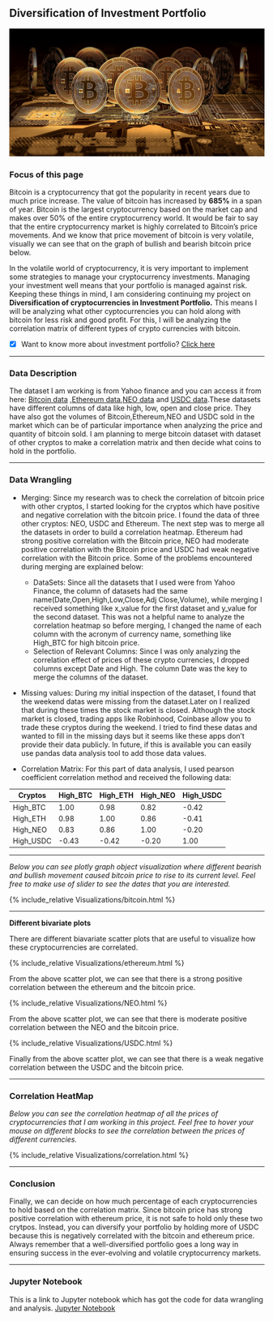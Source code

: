 ## Diversification of Investment Portfolio

![](images/bitcoin.jpg)


### Focus of this page

Bitcoin is a cryptocurrency that got the popularity in recent years due to much price increase. The value of bitcoin has increased by **685%** in a span of year.
Bitcoin is the largest cryptocurrency based on the market cap and makes over 50% of the entire cryptocurrency world. It would be fair to say that the entire 
cryptocurrency market is highly correlated to Bitcoin’s price movements. And we know that price movement of bitcoin is very volatile, visually we can see that on 
the graph of bullish and bearish bitcoin price below. 

In the volatile world of cryptocurrency, it is very important to implement some strategies to manage your cryptocurrency investments. Managing your investment 
well means that your portfolio is managed against risk. Keeping these things in mind, I am considering continuing my project on **Diversification of cryptocurrencies
in Investment Portfolio.** This means I will be analyzing what other cyptocurrencies you can hold along with bitcoin for less risk and good profit. For this, I will 
be analyzing the correlation matrix of different types of crypto currencies with bitcoin.

- [x] Want to know more about investment portfolio? [Click here](investment.md)

---

### Data Description

The dataset I am working is from Yahoo finance and you can access it from here: [Bitcoin data](https://finance.yahoo.com/quote/BTC-USD/history/?guccounter=1&guce_referrer=aHR0cHM6Ly93d3cuZ29vZ2xlLmNvbS8&guce_referrer_sig=AQAAAE1iTQEM3gqle4ifIZ0FxmNSrO2jLU8jHDLYEnM4DGZk4dCEd-VhKRedEtXl6B3t2wj_eoseVG3MVLDWtXR5JAlz3aI6aQAheKcsaQTuFuWYKJvZPD2RdG3mC41_VtyVCE2slSvx_iqysSqDrh8KBvPb6GpvOmdGVTfFMCBkWE0E)
,[Ethereum data](https://finance.yahoo.com/quote/ETH-USD/history/),[NEO data](https://finance.yahoo.com/quote/NEO-USD/) and [USDC data](https://finance.yahoo.com/quote/USDC-USD/).These datasets have different columns of data like high, low, open and close price. They have also got the volumes of Bitcoin,Ethereum,NEO and USDC sold in the market which can be of particular importance
when analyzing the price and quantity of bitcoin sold. I am planning to merge bitcoin dataset with dataset of other cryptos to make a correlation matrix and then decide
what coins to hold in the portfolio.

---

### Data Wrangling

* Merging: Since my research was to check the correlation of bitcoin price with other cryptos, I started looking for the cryptos which have positive and negative 
correlation with the bitcoin price. I found the data of three other cryptos: NEO, USDC and Ethereum. The next step was to merge all the datasets in order to build 
a correlation heatmap. Ethereum had strong positive correlation with the Bitcoin price, NEO had moderate positive correlation with the Bitcoin price and USDC had 
weak negative correlation with the Bitcoin price. Some of the problems encountered during merging are explained below:
  * DataSets: Since all the datasets that I used were from Yahoo Finance, the column of datasets had the same name(Date,Open,High,Low,Close,Adj Close,Volume), 
              while merging I received something like x_value for the first dataset and y_value for the second dataset. This was not a helpful name to analyze 
              the correlation heatmap so before merging, I changed the name of each column with the acronym of currency name, something like High_BTC for 
              high bitcoin price.
  * Selection of Relevant Columns: Since I was only analyzing the correlation effect of prices of these crypto currencies, I dropped columns except Date and High. 
                                   The column Date was the key to merge the columns of the dataset.

* Missing values: During my initial inspection of the dataset, I found that the weekend datas were missing from the dataset.Later on I realized that during 
these times the stock market is closed. Although the stock market is closed, trading apps like Robinhood, Coinbase allow you to trade these cryptos during the weekend. 
I tried to find these datas and wanted to fill in the missing days but it seems like these apps don’t provide their data publicly. In future, if this is available 
you can easily use pandas data analysis tool to add those data values. 

* Correlation Matrix: For this part of data analysis, I used pearson coefficient correlation method and received the following data:

Cryptos   |High_BTC | High_ETH | High_NEO | High_USDC
----------|---------|----------|----------|----------
High_BTC  | 1.00    | 0.98     |  0.82    | -0.42 
High_ETH  | 0.98    | 1.00     |  0.86    | -0.41   
High_NEO  | 0.83    | 0.86     |  1.00    | -0.20 
High_USDC |-0.43    |-0.42     | -0.20    |  1.00

---

*Below you can see plotly graph object visualization where different bearish and bullish movement caused bitcoin price to rise to its current level. Feel free to make use of slider to see the dates that you are interested.*

{% include_relative Visualizations/bitcoin.html %}

---

**Different bivariate plots**

There are different biavariate scatter plots that are useful to visualize how these cryptocurrencies are correlated.

{% include_relative Visualizations/ethereum.html %}


From the above scatter plot, we can see that there is a strong positive correlation between the ethereum and the bitcoin price.

{% include_relative Visualizations/NEO.html %}

From the above scatter plot, we can see that there is moderate positive correlation between the NEO and the bitcoin price.

{% include_relative Visualizations/USDC.html %}

Finally from the above scatter plot, we can see that there is a weak negative correlation between the USDC and the bitcoin price.

---

### Correlation HeatMap

*Below you can see the correlation heatmap of all the prices of cryptocurrencies that I am working in this project. Feel free to hover your mouse on different blocks
to see the correlation between the prices of different currencies.* 

{% include_relative Visualizations/correlation.html %}

---

### Conclusion

Finally, we can decide on how much percentage of each cryptocurrencies to hold based on the correlation matrix. Since bitcoin price has strong positive correlation
with ethereum price, it is not safe to hold only these two crytpos. Instead, you can diversify your portfolio by holding more of USDC because this is negatively correlated
with the bitcoin and ethereum price. Always remember that a well-diversified portfolio goes a long way in ensuring success in the ever-evolving and volatile cryptocurrency
markets.

---


### Jupyter Notebook

This is a link to Jupyter notebook which has got the code for data wrangling and analysis. [Jupyter Notebook](Project.ipynb)









